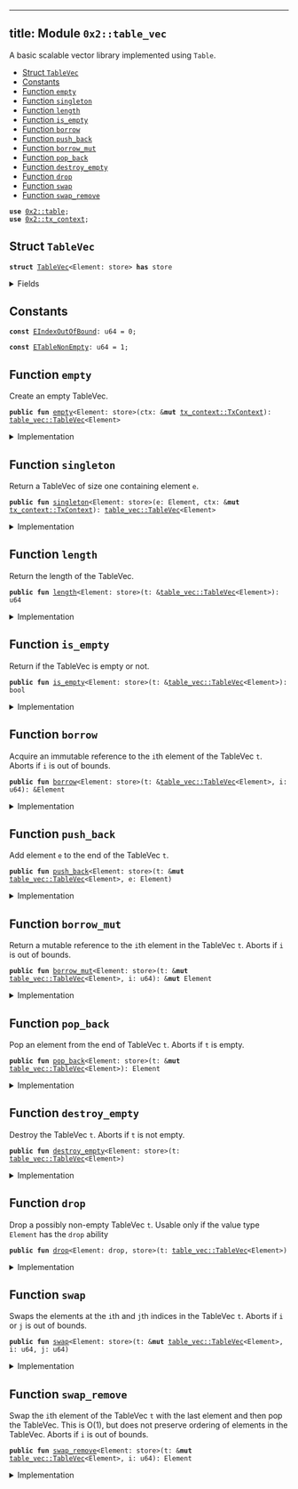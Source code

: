 
---
title: Module `0x2::table_vec`
---

A basic scalable vector library implemented using <code>Table</code>.


-  [Struct `TableVec`](#0x2_table_vec_TableVec)
-  [Constants](#@Constants_0)
-  [Function `empty`](#0x2_table_vec_empty)
-  [Function `singleton`](#0x2_table_vec_singleton)
-  [Function `length`](#0x2_table_vec_length)
-  [Function `is_empty`](#0x2_table_vec_is_empty)
-  [Function `borrow`](#0x2_table_vec_borrow)
-  [Function `push_back`](#0x2_table_vec_push_back)
-  [Function `borrow_mut`](#0x2_table_vec_borrow_mut)
-  [Function `pop_back`](#0x2_table_vec_pop_back)
-  [Function `destroy_empty`](#0x2_table_vec_destroy_empty)
-  [Function `drop`](#0x2_table_vec_drop)
-  [Function `swap`](#0x2_table_vec_swap)
-  [Function `swap_remove`](#0x2_table_vec_swap_remove)


<pre><code><b>use</b> <a href="../sui-framework/table.md#0x2_table">0x2::table</a>;
<b>use</b> <a href="../sui-framework/tx_context.md#0x2_tx_context">0x2::tx_context</a>;
</code></pre>



<a name="0x2_table_vec_TableVec"></a>

## Struct `TableVec`



<pre><code><b>struct</b> <a href="../sui-framework/table_vec.md#0x2_table_vec_TableVec">TableVec</a>&lt;Element: store&gt; <b>has</b> store
</code></pre>



<details>
<summary>Fields</summary>


<dl>
<dt>
<code>contents: <a href="../sui-framework/table.md#0x2_table_Table">table::Table</a>&lt;u64, Element&gt;</code>
</dt>
<dd>
 The contents of the table vector.
</dd>
</dl>


</details>

<a name="@Constants_0"></a>

## Constants


<a name="0x2_table_vec_EIndexOutOfBound"></a>



<pre><code><b>const</b> <a href="../sui-framework/table_vec.md#0x2_table_vec_EIndexOutOfBound">EIndexOutOfBound</a>: u64 = 0;
</code></pre>



<a name="0x2_table_vec_ETableNonEmpty"></a>



<pre><code><b>const</b> <a href="../sui-framework/table_vec.md#0x2_table_vec_ETableNonEmpty">ETableNonEmpty</a>: u64 = 1;
</code></pre>



<a name="0x2_table_vec_empty"></a>

## Function `empty`

Create an empty TableVec.


<pre><code><b>public</b> <b>fun</b> <a href="../sui-framework/table_vec.md#0x2_table_vec_empty">empty</a>&lt;Element: store&gt;(ctx: &<b>mut</b> <a href="../sui-framework/tx_context.md#0x2_tx_context_TxContext">tx_context::TxContext</a>): <a href="../sui-framework/table_vec.md#0x2_table_vec_TableVec">table_vec::TableVec</a>&lt;Element&gt;
</code></pre>



<details>
<summary>Implementation</summary>


<pre><code><b>public</b> <b>fun</b> <a href="../sui-framework/table_vec.md#0x2_table_vec_empty">empty</a>&lt;Element: store&gt;(ctx: &<b>mut</b> TxContext): <a href="../sui-framework/table_vec.md#0x2_table_vec_TableVec">TableVec</a>&lt;Element&gt; {
    <a href="../sui-framework/table_vec.md#0x2_table_vec_TableVec">TableVec</a> {
        contents: <a href="../sui-framework/table.md#0x2_table_new">table::new</a>(ctx)
    }
}
</code></pre>



</details>

<a name="0x2_table_vec_singleton"></a>

## Function `singleton`

Return a TableVec of size one containing element <code>e</code>.


<pre><code><b>public</b> <b>fun</b> <a href="../sui-framework/table_vec.md#0x2_table_vec_singleton">singleton</a>&lt;Element: store&gt;(e: Element, ctx: &<b>mut</b> <a href="../sui-framework/tx_context.md#0x2_tx_context_TxContext">tx_context::TxContext</a>): <a href="../sui-framework/table_vec.md#0x2_table_vec_TableVec">table_vec::TableVec</a>&lt;Element&gt;
</code></pre>



<details>
<summary>Implementation</summary>


<pre><code><b>public</b> <b>fun</b> <a href="../sui-framework/table_vec.md#0x2_table_vec_singleton">singleton</a>&lt;Element: store&gt;(e: Element, ctx: &<b>mut</b> TxContext): <a href="../sui-framework/table_vec.md#0x2_table_vec_TableVec">TableVec</a>&lt;Element&gt; {
    <b>let</b> <b>mut</b> t = <a href="../sui-framework/table_vec.md#0x2_table_vec_empty">empty</a>(ctx);
    <a href="../sui-framework/table_vec.md#0x2_table_vec_push_back">push_back</a>(&<b>mut</b> t, e);
    t
}
</code></pre>



</details>

<a name="0x2_table_vec_length"></a>

## Function `length`

Return the length of the TableVec.


<pre><code><b>public</b> <b>fun</b> <a href="../sui-framework/table_vec.md#0x2_table_vec_length">length</a>&lt;Element: store&gt;(t: &<a href="../sui-framework/table_vec.md#0x2_table_vec_TableVec">table_vec::TableVec</a>&lt;Element&gt;): u64
</code></pre>



<details>
<summary>Implementation</summary>


<pre><code><b>public</b> <b>fun</b> <a href="../sui-framework/table_vec.md#0x2_table_vec_length">length</a>&lt;Element: store&gt;(t: &<a href="../sui-framework/table_vec.md#0x2_table_vec_TableVec">TableVec</a>&lt;Element&gt;): u64 {
    <a href="../sui-framework/table.md#0x2_table_length">table::length</a>(&t.contents)
}
</code></pre>



</details>

<a name="0x2_table_vec_is_empty"></a>

## Function `is_empty`

Return if the TableVec is empty or not.


<pre><code><b>public</b> <b>fun</b> <a href="../sui-framework/table_vec.md#0x2_table_vec_is_empty">is_empty</a>&lt;Element: store&gt;(t: &<a href="../sui-framework/table_vec.md#0x2_table_vec_TableVec">table_vec::TableVec</a>&lt;Element&gt;): bool
</code></pre>



<details>
<summary>Implementation</summary>


<pre><code><b>public</b> <b>fun</b> <a href="../sui-framework/table_vec.md#0x2_table_vec_is_empty">is_empty</a>&lt;Element: store&gt;(t: &<a href="../sui-framework/table_vec.md#0x2_table_vec_TableVec">TableVec</a>&lt;Element&gt;): bool {
    <a href="../sui-framework/table_vec.md#0x2_table_vec_length">length</a>(t) == 0
}
</code></pre>



</details>

<a name="0x2_table_vec_borrow"></a>

## Function `borrow`

Acquire an immutable reference to the <code>i</code>th element of the TableVec <code>t</code>.
Aborts if <code>i</code> is out of bounds.


<pre><code><b>public</b> <b>fun</b> <a href="../sui-framework/table_vec.md#0x2_table_vec_borrow">borrow</a>&lt;Element: store&gt;(t: &<a href="../sui-framework/table_vec.md#0x2_table_vec_TableVec">table_vec::TableVec</a>&lt;Element&gt;, i: u64): &Element
</code></pre>



<details>
<summary>Implementation</summary>


<pre><code><b>public</b> <b>fun</b> <a href="../sui-framework/table_vec.md#0x2_table_vec_borrow">borrow</a>&lt;Element: store&gt;(t: &<a href="../sui-framework/table_vec.md#0x2_table_vec_TableVec">TableVec</a>&lt;Element&gt;, i: u64): &Element {
    <b>assert</b>!(<a href="../sui-framework/table_vec.md#0x2_table_vec_length">length</a>(t) &gt; i, <a href="../sui-framework/table_vec.md#0x2_table_vec_EIndexOutOfBound">EIndexOutOfBound</a>);
    <a href="../sui-framework/table.md#0x2_table_borrow">table::borrow</a>(&t.contents, i)
}
</code></pre>



</details>

<a name="0x2_table_vec_push_back"></a>

## Function `push_back`

Add element <code>e</code> to the end of the TableVec <code>t</code>.


<pre><code><b>public</b> <b>fun</b> <a href="../sui-framework/table_vec.md#0x2_table_vec_push_back">push_back</a>&lt;Element: store&gt;(t: &<b>mut</b> <a href="../sui-framework/table_vec.md#0x2_table_vec_TableVec">table_vec::TableVec</a>&lt;Element&gt;, e: Element)
</code></pre>



<details>
<summary>Implementation</summary>


<pre><code><b>public</b> <b>fun</b> <a href="../sui-framework/table_vec.md#0x2_table_vec_push_back">push_back</a>&lt;Element: store&gt;(t: &<b>mut</b> <a href="../sui-framework/table_vec.md#0x2_table_vec_TableVec">TableVec</a>&lt;Element&gt;, e: Element) {
    <b>let</b> key = <a href="../sui-framework/table_vec.md#0x2_table_vec_length">length</a>(t);
    <a href="../sui-framework/table.md#0x2_table_add">table::add</a>(&<b>mut</b> t.contents, key, e);
}
</code></pre>



</details>

<a name="0x2_table_vec_borrow_mut"></a>

## Function `borrow_mut`

Return a mutable reference to the <code>i</code>th element in the TableVec <code>t</code>.
Aborts if <code>i</code> is out of bounds.


<pre><code><b>public</b> <b>fun</b> <a href="../sui-framework/table_vec.md#0x2_table_vec_borrow_mut">borrow_mut</a>&lt;Element: store&gt;(t: &<b>mut</b> <a href="../sui-framework/table_vec.md#0x2_table_vec_TableVec">table_vec::TableVec</a>&lt;Element&gt;, i: u64): &<b>mut</b> Element
</code></pre>



<details>
<summary>Implementation</summary>


<pre><code><b>public</b> <b>fun</b> <a href="../sui-framework/table_vec.md#0x2_table_vec_borrow_mut">borrow_mut</a>&lt;Element: store&gt;(t: &<b>mut</b> <a href="../sui-framework/table_vec.md#0x2_table_vec_TableVec">TableVec</a>&lt;Element&gt;, i: u64): &<b>mut</b> Element {
    <b>assert</b>!(<a href="../sui-framework/table_vec.md#0x2_table_vec_length">length</a>(t) &gt; i, <a href="../sui-framework/table_vec.md#0x2_table_vec_EIndexOutOfBound">EIndexOutOfBound</a>);
    <a href="../sui-framework/table.md#0x2_table_borrow_mut">table::borrow_mut</a>(&<b>mut</b> t.contents, i)
}
</code></pre>



</details>

<a name="0x2_table_vec_pop_back"></a>

## Function `pop_back`

Pop an element from the end of TableVec <code>t</code>.
Aborts if <code>t</code> is empty.


<pre><code><b>public</b> <b>fun</b> <a href="../sui-framework/table_vec.md#0x2_table_vec_pop_back">pop_back</a>&lt;Element: store&gt;(t: &<b>mut</b> <a href="../sui-framework/table_vec.md#0x2_table_vec_TableVec">table_vec::TableVec</a>&lt;Element&gt;): Element
</code></pre>



<details>
<summary>Implementation</summary>


<pre><code><b>public</b> <b>fun</b> <a href="../sui-framework/table_vec.md#0x2_table_vec_pop_back">pop_back</a>&lt;Element: store&gt;(t: &<b>mut</b> <a href="../sui-framework/table_vec.md#0x2_table_vec_TableVec">TableVec</a>&lt;Element&gt;): Element {
    <b>let</b> length = <a href="../sui-framework/table_vec.md#0x2_table_vec_length">length</a>(t);
    <b>assert</b>!(length &gt; 0, <a href="../sui-framework/table_vec.md#0x2_table_vec_EIndexOutOfBound">EIndexOutOfBound</a>);
    <a href="../sui-framework/table.md#0x2_table_remove">table::remove</a>(&<b>mut</b> t.contents, length - 1)
}
</code></pre>



</details>

<a name="0x2_table_vec_destroy_empty"></a>

## Function `destroy_empty`

Destroy the TableVec <code>t</code>.
Aborts if <code>t</code> is not empty.


<pre><code><b>public</b> <b>fun</b> <a href="../sui-framework/table_vec.md#0x2_table_vec_destroy_empty">destroy_empty</a>&lt;Element: store&gt;(t: <a href="../sui-framework/table_vec.md#0x2_table_vec_TableVec">table_vec::TableVec</a>&lt;Element&gt;)
</code></pre>



<details>
<summary>Implementation</summary>


<pre><code><b>public</b> <b>fun</b> <a href="../sui-framework/table_vec.md#0x2_table_vec_destroy_empty">destroy_empty</a>&lt;Element: store&gt;(t: <a href="../sui-framework/table_vec.md#0x2_table_vec_TableVec">TableVec</a>&lt;Element&gt;) {
    <b>assert</b>!(<a href="../sui-framework/table_vec.md#0x2_table_vec_length">length</a>(&t) == 0, <a href="../sui-framework/table_vec.md#0x2_table_vec_ETableNonEmpty">ETableNonEmpty</a>);
    <b>let</b> <a href="../sui-framework/table_vec.md#0x2_table_vec_TableVec">TableVec</a> { contents } = t;
    <a href="../sui-framework/table.md#0x2_table_destroy_empty">table::destroy_empty</a>(contents);
}
</code></pre>



</details>

<a name="0x2_table_vec_drop"></a>

## Function `drop`

Drop a possibly non-empty TableVec <code>t</code>.
Usable only if the value type <code>Element</code> has the <code>drop</code> ability


<pre><code><b>public</b> <b>fun</b> <a href="../sui-framework/table_vec.md#0x2_table_vec_drop">drop</a>&lt;Element: drop, store&gt;(t: <a href="../sui-framework/table_vec.md#0x2_table_vec_TableVec">table_vec::TableVec</a>&lt;Element&gt;)
</code></pre>



<details>
<summary>Implementation</summary>


<pre><code><b>public</b> <b>fun</b> <a href="../sui-framework/table_vec.md#0x2_table_vec_drop">drop</a>&lt;Element: drop + store&gt;(t: <a href="../sui-framework/table_vec.md#0x2_table_vec_TableVec">TableVec</a>&lt;Element&gt;) {
    <b>let</b> <a href="../sui-framework/table_vec.md#0x2_table_vec_TableVec">TableVec</a> { contents } = t;
    <a href="../sui-framework/table.md#0x2_table_drop">table::drop</a>(contents)
}
</code></pre>



</details>

<a name="0x2_table_vec_swap"></a>

## Function `swap`

Swaps the elements at the <code>i</code>th and <code>j</code>th indices in the TableVec <code>t</code>.
Aborts if <code>i</code> or <code>j</code> is out of bounds.


<pre><code><b>public</b> <b>fun</b> <a href="../sui-framework/table_vec.md#0x2_table_vec_swap">swap</a>&lt;Element: store&gt;(t: &<b>mut</b> <a href="../sui-framework/table_vec.md#0x2_table_vec_TableVec">table_vec::TableVec</a>&lt;Element&gt;, i: u64, j: u64)
</code></pre>



<details>
<summary>Implementation</summary>


<pre><code><b>public</b> <b>fun</b> <a href="../sui-framework/table_vec.md#0x2_table_vec_swap">swap</a>&lt;Element: store&gt;(t: &<b>mut</b> <a href="../sui-framework/table_vec.md#0x2_table_vec_TableVec">TableVec</a>&lt;Element&gt;, i: u64, j: u64) {
    <b>assert</b>!(<a href="../sui-framework/table_vec.md#0x2_table_vec_length">length</a>(t) &gt; i, <a href="../sui-framework/table_vec.md#0x2_table_vec_EIndexOutOfBound">EIndexOutOfBound</a>);
    <b>assert</b>!(<a href="../sui-framework/table_vec.md#0x2_table_vec_length">length</a>(t) &gt; j, <a href="../sui-framework/table_vec.md#0x2_table_vec_EIndexOutOfBound">EIndexOutOfBound</a>);
    <b>if</b> (i == j) { <b>return</b> };
    <b>let</b> element_i = <a href="../sui-framework/table.md#0x2_table_remove">table::remove</a>(&<b>mut</b> t.contents, i);
    <b>let</b> element_j = <a href="../sui-framework/table.md#0x2_table_remove">table::remove</a>(&<b>mut</b> t.contents, j);
    <a href="../sui-framework/table.md#0x2_table_add">table::add</a>(&<b>mut</b> t.contents, j, element_i);
    <a href="../sui-framework/table.md#0x2_table_add">table::add</a>(&<b>mut</b> t.contents, i, element_j);
}
</code></pre>



</details>

<a name="0x2_table_vec_swap_remove"></a>

## Function `swap_remove`

Swap the <code>i</code>th element of the TableVec <code>t</code> with the last element and then pop the TableVec.
This is O(1), but does not preserve ordering of elements in the TableVec.
Aborts if <code>i</code> is out of bounds.


<pre><code><b>public</b> <b>fun</b> <a href="../sui-framework/table_vec.md#0x2_table_vec_swap_remove">swap_remove</a>&lt;Element: store&gt;(t: &<b>mut</b> <a href="../sui-framework/table_vec.md#0x2_table_vec_TableVec">table_vec::TableVec</a>&lt;Element&gt;, i: u64): Element
</code></pre>



<details>
<summary>Implementation</summary>


<pre><code><b>public</b> <b>fun</b> <a href="../sui-framework/table_vec.md#0x2_table_vec_swap_remove">swap_remove</a>&lt;Element: store&gt;(t: &<b>mut</b> <a href="../sui-framework/table_vec.md#0x2_table_vec_TableVec">TableVec</a>&lt;Element&gt;, i: u64): Element {
    <b>assert</b>!(<a href="../sui-framework/table_vec.md#0x2_table_vec_length">length</a>(t) &gt; i, <a href="../sui-framework/table_vec.md#0x2_table_vec_EIndexOutOfBound">EIndexOutOfBound</a>);
    <b>let</b> last_idx = <a href="../sui-framework/table_vec.md#0x2_table_vec_length">length</a>(t) - 1;
    <a href="../sui-framework/table_vec.md#0x2_table_vec_swap">swap</a>(t, i, last_idx);
    <a href="../sui-framework/table_vec.md#0x2_table_vec_pop_back">pop_back</a>(t)
}
</code></pre>



</details>
